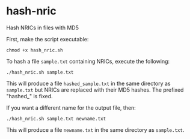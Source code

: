 # hash-nric
Hash NRICs in files with MD5

First, make the  script executable:
```
chmod +x hash_nric.sh
```

To hash a file `sample.txt` containing NRICs, execute the following:
```
./hash_nric.sh sample.txt
```
This will produce a file `hashed_sample.txt` in the same directory as `sample.txt` but NRICs are replaced with their MD5 hashes. The prefixed "hashed_" is fixed.

If you want a different name for the output file, then:
```
./hash_nric.sh sample.txt newname.txt
```
This will produce a file `newname.txt` in the same directory as `sample.txt`.